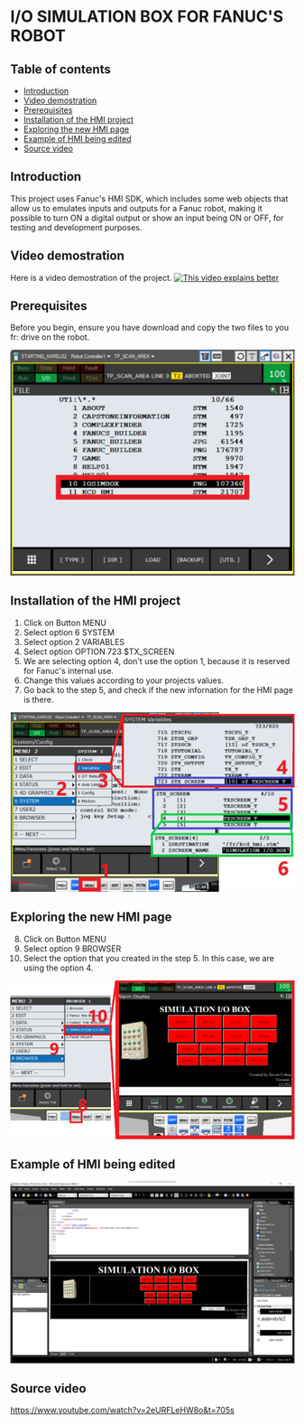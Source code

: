 # I/O SIMULATION BOX FOR FANUC'S ROBOT

## Table of contents
- [Introduction](#introduction)   
- [Video demostration](#video-demostration)
- [Prerequisites](#prerequisites)  
- [Installation of the HMI project](#installation-of-the-hmi-project)  
- [Exploring the new HMI page](#exploring-the-new-hmi-page)  
- [Example of HMI being edited](#example-of-hmi-being-edited)  
- [Source video](#source-video)  
  
## Introduction  
  
This project uses Fanuc's HMI SDK, which includes some web objects that allow us to emulates inputs and outputs for a Fanuc robot, making it possible to turn ON a digital output or show an input being ON or OFF, for testing and development purposes.  
  
## Video demostration  
  Here is a video demostration of the project.
  [![This video explains better](https://img.youtube.com/vi/cicCClrokPw/0.jpg)](https://www.youtube.com/watch?v=cicCClrokPw)

## Prerequisites  
    
  Before you begin, ensure you have download and copy the two files to you fr: drive on the robot.  
   
![files on TP](./images/simulationbox02.png)  
  
## Installation of the HMI project  
  
1) Click on Button MENU  
2) Select option 6 SYSTEM  
3) Select option 2 VARIABLES  
4) Select option OPTION 723 $TX_SCREEN  
5) We are selecting option 4, don't use the option 1, because it is reserved for Fanuc's internal use.  
6) Change this values according to your projects values.  
7) Go back to the step 5, and check if the new infornation for the HMI page is there.  
   
![adding page to system variables](./images/SETUPWEB.png)  
  
## Exploring the new HMI page  
  
8) Click on Button MENU  
9) Select option 9 BROWSER  
10) Select the option that you created in the step 5. In this case, we are using the option 4.   
  
![Showing on browser](./images/SETUPWEB02.png)  

## Example of HMI being edited  
  
![editing HMI file](./images/simulationbox.png)  

## Source video  
https://www.youtube.com/watch?v=2eURFLeHW8o&t=705s  
